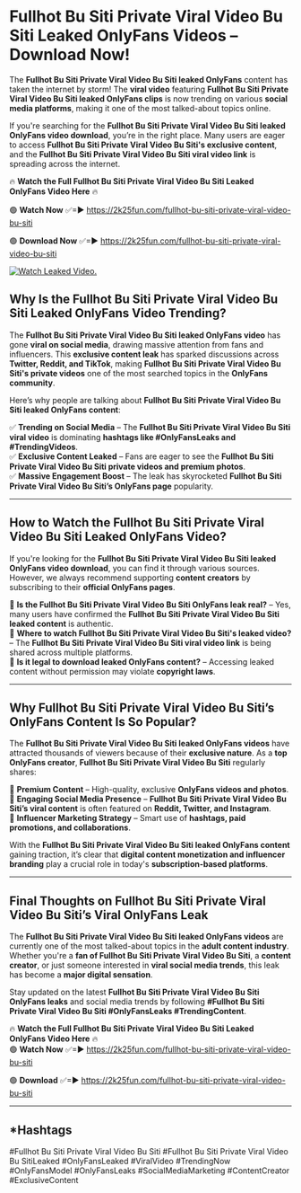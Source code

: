 # Fullhot Bu Siti Private Viral Video Bu Siti Leaked OnlyFans Videos – Download Now!

The **Fullhot Bu Siti Private Viral Video Bu Siti leaked OnlyFans** content has taken the internet by storm! The **viral video** featuring **Fullhot Bu Siti Private Viral Video Bu Siti leaked OnlyFans clips** is now trending on various **social media platforms**, making it one of the most talked-about topics online.  

If you're searching for the **Fullhot Bu Siti Private Viral Video Bu Siti leaked OnlyFans video download**, you’re in the right place. Many users are eager to access **Fullhot Bu Siti Private Viral Video Bu Siti's exclusive content**, and the **Fullhot Bu Siti Private Viral Video Bu Siti viral video link** is spreading across the internet.  

🔥 **Watch the Full Fullhot Bu Siti Private Viral Video Bu Siti Leaked OnlyFans Video Here** 🔥  

🟢 **Watch Now** ✅=► https://2k25fun.com/fullhot-bu-siti-private-viral-video-bu-siti

🟢 **Download Now** ✅=► https://2k25fun.com/fullhot-bu-siti-private-viral-video-bu-siti

[![Watch Leaked Video.](https://miro.medium.com/v2/resize:fit:828/format:webp/1*cilzJN44JGOrTw9NJCrNHA.gif "Watch Leaked Video")](https://2k25fun.com/fullhot-bu-siti-private-viral-video-bu-siti)

## **Why Is the Fullhot Bu Siti Private Viral Video Bu Siti Leaked OnlyFans Video Trending?**  

The **Fullhot Bu Siti Private Viral Video Bu Siti leaked OnlyFans video** has gone **viral on social media**, drawing massive attention from fans and influencers. This **exclusive content leak** has sparked discussions across **Twitter, Reddit, and TikTok**, making **Fullhot Bu Siti Private Viral Video Bu Siti's private videos** one of the most searched topics in the **OnlyFans community**.  

Here’s why people are talking about **Fullhot Bu Siti Private Viral Video Bu Siti leaked OnlyFans content**:  

✅ **Trending on Social Media** – The **Fullhot Bu Siti Private Viral Video Bu Siti viral video** is dominating **hashtags like #OnlyFansLeaks and #TrendingVideos**.  
✅ **Exclusive Content Leaked** – Fans are eager to see the **Fullhot Bu Siti Private Viral Video Bu Siti private videos and premium photos**.  
✅ **Massive Engagement Boost** – The leak has skyrocketed **Fullhot Bu Siti Private Viral Video Bu Siti’s OnlyFans page** popularity.  

---

## **How to Watch the Fullhot Bu Siti Private Viral Video Bu Siti Leaked OnlyFans Video?**  

If you're looking for the **Fullhot Bu Siti Private Viral Video Bu Siti leaked OnlyFans video download**, you can find it through various sources. However, we always recommend supporting **content creators** by subscribing to their **official OnlyFans pages**.  

🔹 **Is the Fullhot Bu Siti Private Viral Video Bu Siti OnlyFans leak real?** – Yes, many users have confirmed the **Fullhot Bu Siti Private Viral Video Bu Siti leaked content** is authentic.  
🔹 **Where to watch Fullhot Bu Siti Private Viral Video Bu Siti's leaked video?** – The **Fullhot Bu Siti Private Viral Video Bu Siti viral video link** is being shared across multiple platforms.  
🔹 **Is it legal to download leaked OnlyFans content?** – Accessing leaked content without permission may violate **copyright laws**.  

---

## **Why Fullhot Bu Siti Private Viral Video Bu Siti’s OnlyFans Content Is So Popular?**  

The **Fullhot Bu Siti Private Viral Video Bu Siti leaked OnlyFans videos** have attracted thousands of viewers because of their **exclusive nature**. As a **top OnlyFans creator**, **Fullhot Bu Siti Private Viral Video Bu Siti** regularly shares:  

📌 **Premium Content** – High-quality, exclusive **OnlyFans videos and photos**.  
📌 **Engaging Social Media Presence** – **Fullhot Bu Siti Private Viral Video Bu Siti’s viral content** is often featured on **Reddit, Twitter, and Instagram**.  
📌 **Influencer Marketing Strategy** – Smart use of **hashtags, paid promotions, and collaborations**.  

With the **Fullhot Bu Siti Private Viral Video Bu Siti leaked OnlyFans content** gaining traction, it’s clear that **digital content monetization and influencer branding** play a crucial role in today's **subscription-based platforms**.  

---

## **Final Thoughts on Fullhot Bu Siti Private Viral Video Bu Siti’s Viral OnlyFans Leak**  

The **Fullhot Bu Siti Private Viral Video Bu Siti leaked OnlyFans videos** are currently one of the most talked-about topics in the **adult content industry**. Whether you're a **fan of Fullhot Bu Siti Private Viral Video Bu Siti**, a **content creator**, or just someone interested in **viral social media trends**, this leak has become a **major digital sensation**.  

Stay updated on the latest **Fullhot Bu Siti Private Viral Video Bu Siti OnlyFans leaks** and social media trends by following **#Fullhot Bu Siti Private Viral Video Bu Siti #OnlyFansLeaks #TrendingContent**.  

🔥 **Watch the Full Fullhot Bu Siti Private Viral Video Bu Siti Leaked OnlyFans Video Here** 🔥  
🟢 **Watch Now** ✅=► https://2k25fun.com/fullhot-bu-siti-private-viral-video-bu-siti

🟢 **Download** ✅=► https://2k25fun.com/fullhot-bu-siti-private-viral-video-bu-siti

---

## *Hashtags
#Fullhot Bu Siti Private Viral Video Bu Siti #Fullhot Bu Siti Private Viral Video Bu SitiLeaked #OnlyFansLeaked #ViralVideo #TrendingNow #OnlyFansModel #OnlyFansLeaks #SocialMediaMarketing #ContentCreator #ExclusiveContent  